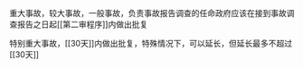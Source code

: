 重大事故，较大事故，一般事故，负责事故报告调查的任命政府应该在接到事故调查报告之日起[[第二审程序]]内做出批复

特别重大事故，[[30天]]内做出批复，特殊情况下，可以延长，但延长最多不超过[[30天]]